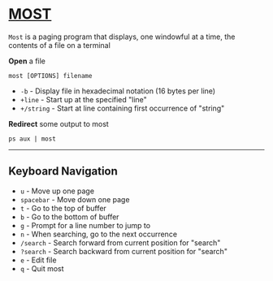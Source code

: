 # [MOST](https://linux.die.net/man/1/most)
`Most` is a paging program that displays, one windowful at a time, the contents of a file on a terminal

__Open__ a file
```
most [OPTIONS] filename
```

- `-b` - Display file in hexadecimal notation (16 bytes per line)
- `+line` - Start up at the specified "line"
- `+/string` - Start at line containing first occurrence of "string"

__Redirect__ some output to most
```
ps aux | most
```

---
## Keyboard Navigation
- `u` - Move up one page
- `spacebar` - Move down one page
- `t` - Go to the top of buffer
- `b` - Go to the bottom of buffer
- `g` - Prompt for a line number to jump to
- `n` - When searching, go to the next occurrence
- `/search` - Search forward from current position for "search"
- `?search` - Search backward from current position for "search"
- `e` - Edit file
- `q` - Quit most
